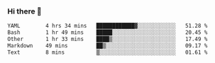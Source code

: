 ### Hi there 👋

<!--
**urzz/urzz** is a ✨ _special_ ✨ repository because its `README.md` (this file) appears on your GitHub profile.

Here are some ideas to get you started:

- 🔭 I’m currently working on ...
- 🌱 I’m currently learning ...
- 👯 I’m looking to collaborate on ...
- 🤔 I’m looking for help with ...
- 💬 Ask me about ...
- 📫 How to reach me: ...
- 😄 Pronouns: ...
- ⚡ Fun fact: ...
-->

<!--START_SECTION:waka-->

```txt
YAML        4 hrs 34 mins   ████████████▓░░░░░░░░░░░░   51.28 %
Bash        1 hr 49 mins    █████░░░░░░░░░░░░░░░░░░░░   20.45 %
Other       1 hr 33 mins    ████▒░░░░░░░░░░░░░░░░░░░░   17.49 %
Markdown    49 mins         ██▒░░░░░░░░░░░░░░░░░░░░░░   09.17 %
Text        8 mins          ▒░░░░░░░░░░░░░░░░░░░░░░░░   01.61 %
```

<!--END_SECTION:waka-->
